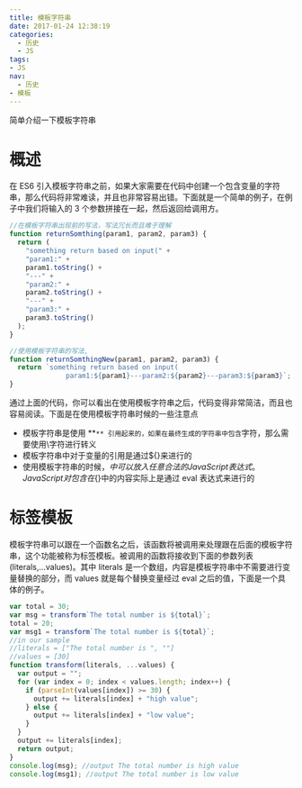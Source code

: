 ```yaml
---
title: 模板字符串
date: 2017-01-24 12:38:19
categories:
  - 历史
  - JS
tags:
- JS
nav:
  - 历史
- 模板
---
```


简单介绍一下模板字符串

<!--more-->

# 概述

在 ES6 引入模板字符串之前，如果大家需要在代码中创建一个包含变量的字符串，那么代码将非常难读，并且也非常容易出错。下面就是一个简单的例子，在例子中我们将输入的 3 个参数拼接在一起，然后返回给调用方。

```javascript
//在模板字符串出现前的写法，写法冗长而且难于理解
function returnSomthing(param1, param2, param3) {
  return (
    "something return based on input(" +
    "param1:" +
    param1.toString() +
    "---" +
    "param2:" +
    param2.toString() +
    "---" +
    "param3:" +
    param3.toString()
  );
}

//使用模板字符串的写法,
function returnSomthingNew(param1, param2, param3) {
  return `something return based on input(
              param1:${param1}---param2:${param2}---param3:${param3}`;
}
```

通过上面的代码，你可以看出在使用模板字符串之后，代码变得非常简洁，而且也容易阅读。下面是在使用模板字符串时候的一些注意点

- 模板字符串是使用 **`** 引用起来的，如果在最终生成的字符串中包含`字符，那么需要使用\字符进行转义
- 模板字符串中对于变量的引用是通过\${}来进行的
- 使用模板字符串的时候，${}中可以放入任意合法的JavaScript表达式。JavaScript对包含在${}中的内容实际上是通过 eval 表达式来进行的

# 标签模板

模板字符串可以跟在一个函数名之后，该函数将被调用来处理跟在后面的模板字符串，这个功能被称为标签模板。被调用的函数将接收到下面的参数列表(literals,...values)。其中 literals 是一个数组，内容是模板字符串中不需要进行变量替换的部分，而 values 就是每个替换变量经过 eval 之后的值，下面是一个具体的例子。

```javascript
var total = 30;
var msg = transform`The total number is ${total}`;
total = 20;
var msg1 = transform`The total number is ${total}`;
//in our sample
//literals = ["The total number is ", ""]
//values = [30]
function transform(literals, ...values) {
  var output = "";
  for (var index = 0; index < values.length; index++) {
    if (parseInt(values[index]) >= 30) {
      output += literals[index] + "high value";
    } else {
      output += literals[index] + "low value";
    }
  }
  output += literals[index];
  return output;
}
console.log(msg); //output The total number is high value
console.log(msg1); //output The total number is low value
```
